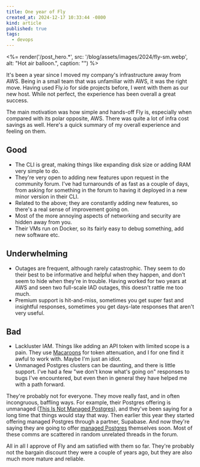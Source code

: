 ```yaml
---
title: One year of Fly
created_at: 2024-12-17 10:33:44 -0800
kind: article
published: true
tags:
  - devops
---
```


<%= render('/post_hero.*', src: '/blog/assets/images/2024/fly-sm.webp', alt: "Hot air balloon.", caption: "") %>


It's been a year since I moved my company's infrastructure away from AWS. Being in a small team that was unfamiliar with AWS, it was the right move. Having used Fly.io for side projects before, I went with them as our new host. While not perfect, the experience has been overall a great success.

The main motivation was how simple and hands-off Fly is, especially when compared with its polar opposite, AWS. There was quite a lot of infra cost savings as well. Here's a quick summary of my overall experience and feeling on them.

<!-- more -->

## Good

* The CLI is great, making things like expanding disk size or adding RAM very simple to do.
* They're very open to adding new features upon request in the community forum. I've had turnarounds of as fast as a couple of days, from asking for something in the forum to having it deployed in a new minor version in their CLI.
* Related to the above; they are constantly adding new features, so there's a real sense of improvement going on.
* Most of the more annoying aspects of networking and security are hidden away from you.
* Their VMs run on Docker, so its fairly easy to debug something, add new software etc.

## Underwhelming

* Outages are frequent, although rarely catastrophic. They seem to do their best to be informative and helpful when they happen, and don't seem to hide when they're in trouble. Having worked for two years at AWS and seen two full-scale IAD outages, this doesn't rattle me too much.
* Premium support is hit-and-miss, sometimes you get super fast and insightful responses, sometimes you get days-late responses that aren't very useful.


## Bad

* Lackluster IAM. Things like adding an API token with limited scope is a pain. They use  [Macaroons](https://en.wikipedia.org/wiki/Macaroons_(computer_science)) for token attenuation, and I for one find it awful to work with. Maybe I'm just an idiot.
* Unmanaged Postgres clusters can be daunting, and there is little support. I've had a few "we don't know what's going on" responses to bugs I've encountered, but even then in general they have helped me with a path forward.

They're probably not for everyone. They move really fast, and in often incongruous, baffling ways. For example, their Postgres offering is unmanaged ([This Is Not Managed Postgres](https://fly.io/docs/postgres/getting-started/what-you-should-know/)), and they've been saying for a long time that things would stay that way. Then earlier this year they started offering managed Postgres through a partner, Supabase. And now they're saying they are going to offer [managed Postgres](https://community.fly.io/t/fly-managed-mysql-private-beta/21461/26) themselves soon. Most of these comms are scattered in random unrelated threads in the forum.

All in all I approve of Fly and am satisfied with them so far. They're probably not the bargain discount they were a couple of years ago, but they are also much more mature and reliable.
